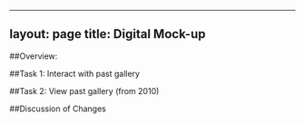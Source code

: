 ---
layout: page
title: Digital Mock-up
----


##Overview: 

##Task 1: Interact with past gallery

##Task 2: View past gallery (from 2010)

##Discussion of Changes

